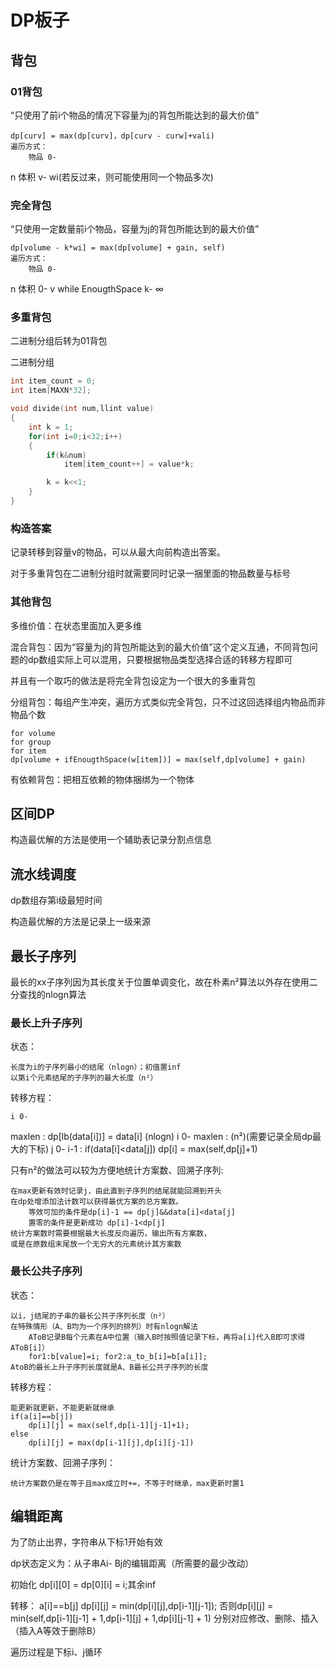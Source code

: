 # DP板子

## 背包

### 01背包

“只使用了前i个物品的情况下容量为j的背包所能达到的最大价值”

    dp[curv] = max(dp[curv]，dp[curv - curw]+vali)
    遍历方式：
        物品 0-
n
        体积 v-
wi(若反过来，则可能使用同一个物品多次)

### 完全背包

“只使用一定数量前i个物品，容量为j的背包所能达到的最大价值”

    dp[volume - k*wi] = max(dp[volume] + gain, self)
    遍历方式：
        物品 0-
n
        体积 0-
v
        while EnougthSpace k-
∞

### 多重背包

二进制分组后转为01背包

二进制分组

```cpp
int item_count = 0;
int item[MAXN*32];

void divide(int num,llint value)
{
    int k = 1;
    for(int i=0;i<32;i++)
    {
        if(k&num)
            item[item_count++] = value*k;

        k = k<<1;
    }
}

```

### 构造答案

记录转移到容量v的物品，可以从最大向前构造出答案。

对于多重背包在二进制分组时就需要同时记录一捆里面的物品数量与标号

### 其他背包

多维价值：在状态里面加入更多维

混合背包：因为“容量为j的背包所能达到的最大价值”这个定义互通，不同背包问题的dp数组实际上可以混用，只要根据物品类型选择合适的转移方程即可

并且有一个取巧的做法是将完全背包设定为一个很大的多重背包

分组背包：每组产生冲突，遍历方式类似完全背包，只不过这回选择组内物品而非物品个数

    for volume
    for group
    for item
    dp[volume + ifEnougthSpace(w[item])] = max(self,dp[volume] + gain)

有依赖背包：把相互依赖的物体捆绑为一个物体

## 区间DP

构造最优解的方法是使用一个辅助表记录分割点信息

## 流水线调度

dp数组存第i级最短时间

构造最优解的方法是记录上一级来源

## 最长子序列

最长的xx子序列因为其长度关于位置单调变化，故在朴素n²算法以外存在使用二分查找的nlogn算法

### 最长上升子序列

状态：

    长度为i的子序列最小的结尾（nlogn）；初值置inf
    以第i个元素结尾的子序列的最大长度（n²）

转移方程：

    i 0-
maxlen : dp[lb(data[i])] = data[i]   (nlogn)
    i 0-
maxlen :                             (n²)(需要记录全局dp最大的下标)
        j 0-
i-1 : 
            if(data[i]<data[j])
                dp[i] = max(self,dp[j]+1)    

只有n²的做法可以较为方便地统计方案数、回溯子序列:

    在max更新有效时记录j，由此直到子序列的结尾就能回溯到开头
    在dp处增添加法计数可以获得最优方案的总方案数。
        等效可加的条件是dp[i]-1 == dp[j]&&data[i]<data[j]
        置零的条件是更新成功 dp[i]-1<dp[j]
    统计方案数时需要根据最大长度反向遍历，输出所有方案数，
    或是在原数组末尾放一个无穷大的元素统计其方案数

### 最长公共子序列

状态：

    以i，j结尾的子串的最长公共子序列长度（n²）
    在特殊情形（A、B均为一个序列的排列）时有nlogn解法
        AToB记录B每个元素在A中位置（输入B时按照值记录下标，再将a[i]代入B即可求得AToB[i]）
        for1:b[value]=i; for2:a_to_b[i]=b[a[i]];
    AtoB的最长上升子序列长度就是A、B最长公共子序列的长度

转移方程：

    能更新就更新，不能更新就继承
    if(a[i]==b[j])
        dp[i][j] = max(self,dp[i-1][j-1]+1);
    else
        dp[i][j] = max(dp[i-1][j],dp[i][j-1])

统计方案数、回溯子序列：

    统计方案数仍是在等于且max成立时+=，不等于时继承，max更新时置1

## 编辑距离

为了防止出界，字符串从下标1开始有效

dp状态定义为：从子串Ai-
Bj的编辑距离（所需要的最少改动）

初始化 dp[i][0] = dp[0][i] = i;其余inf

转移： a[i]==b[j] dp[i][j] = min(dp[i][j],dp[i-1][j-1]);
    否则dp[i][j] = min(self,dp[i-1][j-1] + 1,dp[i-1][j] + 1,dp[i][j-1] + 1)
    分别对应修改、删除、插入（插入A等效于删除B）

遍历过程是下标i、j循环
